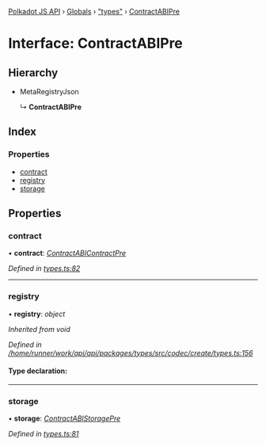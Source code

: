 [Polkadot JS API](../README.md) › [Globals](../globals.md) › ["types"](../modules/_types_.md) › [ContractABIPre](_types_.contractabipre.md)

# Interface: ContractABIPre

## Hierarchy

* MetaRegistryJson

  ↳ **ContractABIPre**

## Index

### Properties

* [contract](_types_.contractabipre.md#contract)
* [registry](_types_.contractabipre.md#registry)
* [storage](_types_.contractabipre.md#storage)

## Properties

###  contract

• **contract**: *[ContractABIContractPre](_types_.contractabicontractpre.md)*

*Defined in [types.ts:82](https://github.com/polkadot-js/api/blob/f8084c2d12/packages/api-contract/src/types.ts#L82)*

___

###  registry

• **registry**: *object*

*Inherited from void*

*Defined in [/home/runner/work/api/api/packages/types/src/codec/create/types.ts:156](https://github.com/polkadot-js/api/blob/f8084c2d12/packages/types/src/codec/create/types.ts#L156)*

#### Type declaration:

___

###  storage

• **storage**: *[ContractABIStoragePre](../modules/_types_.md#contractabistoragepre)*

*Defined in [types.ts:81](https://github.com/polkadot-js/api/blob/f8084c2d12/packages/api-contract/src/types.ts#L81)*
